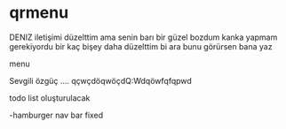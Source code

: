 # qrmenu

DENIZ iletişimi düzelttim ama senin barı bir güzel bozdum kanka yapmam gerekiyordu bir kaç bişey daha düzelttim bi ara bunu görürsen bana yaz

menu

Sevgili özgüç .... qçwçdöqwöçdQ:Wdqöwfqfqpwd

todo list oluşturulacak

-hamburger nav bar fixed
